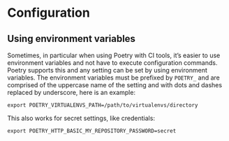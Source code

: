 # Configuration

## Using environment variables

Sometimes, in particular when using Poetry with CI tools, it’s easier to use environment
variables and not have to execute configuration commands. Poetry supports this and any
setting can be set by using environment variables. The environment variables must be
prefixed by `POETRY_` and are comprised of the uppercase name of the setting and with
dots and dashes replaced by underscore, here is an example:

```shell
export POETRY_VIRTUALENVS_PATH=/path/to/virtualenvs/directory
```

This also works for secret settings, like credentials:

```shell
export POETRY_HTTP_BASIC_MY_REPOSITORY_PASSWORD=secret
```
